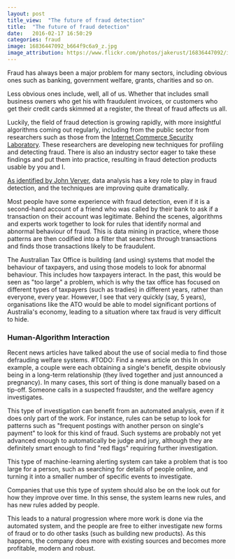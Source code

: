 ```yaml
---
layout: post
title_view:  "The future of fraud detection"
title:  "The future of fraud detection"
date:   2016-02-17 16:50:29
categories: fraud
image: 16836447092_b664f9c6a9_z.jpg
image_attribution: https://www.flickr.com/photos/jakerust/16836447092/in/photolist-rDMc9y-4R4JgR-jcmRXj-jcjtuP-s7TqSL-drDqQG-drDqRA-kGj1uH-77cmv-6yLCza-hfsoC4-dYuqS-eiNALg-79RqZA-8VETBF-riEfDG-p9pa7T-6pgicY-61tZf1-s1Ucr9-sXVZzr-cNQQMu-BrUS6v-Cpinu8-wgYpAp-BXaHbQ-ssrP5h-ssrMzy-ssqM17-rfcQYY-rd1ir7-Cpinse-2WLSwU-fvd8h8-7weqDw-Dorpd7-DvGyh1-Dy1Myx-DorpcA-CAvsoL-DqKy7k-CACgRP-CAvsof-CACgPp-Dorpbd-CAvsmm-CACgPV-CACgQg-p72iBS-DqKy3H
---
```

<Title> The future of fraud detection </title>

Fraud has always been a major problem for many sectors, including obvious ones such as banking, government welfare, grants, charities and so on.

Less obvious ones include, well, all of us.
Whether that includes small business owners who get his with fraudulent invoices, or customers who get their credit cards skimmed at a register, the threat of fraud affects us all.

Luckily, the field of fraud detection is growing rapidly, with more insightful algorithms coming out regularly, including from the public sector from researchers such as those from the [Internet Commerce Security Laboratory](http://federation.edu.au/icsl).
These researchers are developing new techniques for profiling and detecting fraud.
There is also an industry sector eager to take these findings and put them into practice, resulting in fraud detection products usable by you and I.

[As identified by John Verver](http://www.acfe.com/uploadedfiles/acfe_website/content/canadian/2013/presentations/9d-john-verver-cpp.pdf), data analysis has a key role to play in fraud detection, and the techniques are improving quite dramatically.

Most people have some experience with fraud detection, even if it is a second-hand account of a friend who was called by their bank to ask if a transaction on their account was legitimate.
Behind the scenes, algorithms and experts work together to look for rules that identify normal and abnormal behaviour of fraud.
This is data mining in practice, where those patterns are then codified into a filter that searches through transactions and finds those transactions likely to be fraudulent.

The Australian Tax Office is building (and using) systems that model the behaviour of taxpayers, and using those models to look for abnormal behaviour.
This includes how taxpayers interact.
In the past, this would be seen as "too large" a problem, which is why the tax office has focused on different types of taxpayers (such as tradies) in different years, rather than everyone, every year.
However, I see that very quickly (say, 5 years), organisations like the ATO would be able to model significant portions of Australia's economy, leading to a situation where tax fraud is very difficult to hide.

<h3>Human-Algorithm Interaction</h3>

Recent news articles have talked about the use of social media to find those defrauding welfare systems. #TODO: Find a news article on this
In one example, a couple were each obtaining a single's benefit, despite obviously being in a long-term relationship (they lived together and just announced a pregnancy).
In many cases, this sort of thing is done manually based on a tip-off.
Someone calls in a suspected fraudster, and the welfare agency investigates.

This type of investigation can benefit from an automated analysis, even if it does only part of the work.
For instance, rules can be setup to look for patterns such as "frequent postings with another person on single's payment" to look for this kind of fraud.
Such systems are probably not yet advanced enough to automatically be judge and jury, although they are definitely smart enough to find "red flags" requiring further investigation.

This type of machine-learning alerting system can take a problem that is too large for a person, such as searching for details of people online, and turning it into a smaller number of specific events to investigate.

Companies that use this type of system should also be on the look out for how they improve over time.
In this sense, the system learns new rules, and has new rules added by people.

This leads to a natural progression where more work is done via the automated system, and the people are free to either investigate new forms of fraud or to do other tasks (such as building new products).
As this happens, the company does more with existing sources and becomes more profitable, modern and robust.
